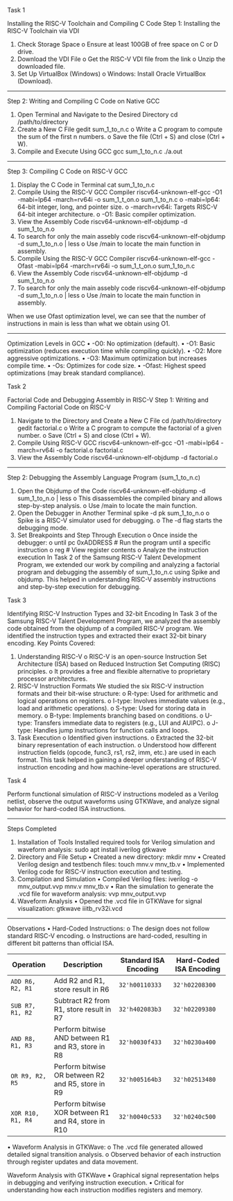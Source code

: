 Task 1

Installing the RISC-V Toolchain and Compiling C Code
Step 1: Installing the RISC-V Toolchain via VDI
1.	Check Storage Space
o	Ensure at least 100GB of free space on C or D drive.
2.	Download the VDI File
o	Get the RISC-V VDI file from the link 
o	Unzip the downloaded file.
3.	Set Up VirtualBox (Windows)
o	Windows: Install Oracle VirtualBox (Download).
________________________________________
Step 2: Writing and Compiling C Code on Native GCC
1.	Open Terminal and Navigate to the Desired Directory
   cd /path/to/directory
2.	Create a New C File
   gedit sum_1_to_n.c
o	Write a C program to compute the sum of the first n numbers.
o	Save the file (Ctrl + S) and close (Ctrl + W).
3.	Compile and Execute Using GCC
	gcc sum_1_to_n.c
	./a.out
________________________________________
Step 3: Compiling C Code on RISC-V GCC
1.	Display the C Code in Terminal
	cat sum_1_to_n.c
2.	Compile Using the RISC-V GCC Compiler
	riscv64-unknown-elf-gcc -O1 -mabi=lp64 -march=rv64i -o sum_1_t_on.o sum_1_to_n.c
o	-mabi=lp64: 64-bit integer, long, and pointer size.
o	-march=rv64i: Targets RISC-V 64-bit integer architecture.
o	-O1: Basic compiler optimization.
3.	View the Assembly Code
	riscv64-unknown-elf-objdump -d sum_1_to_n.o
4. To search for only the main assebly code
 riscv64-unknown-elf-objdump -d sum_1_to_n.o | less
o	Use /main to locate the main function in assembly.
5. Compile Using the RISC-V GCC Compiler
	riscv64-unknown-elf-gcc -Ofast -mabi=lp64 -march=rv64i -o sum_1_t_on.o sum_1_to_n.c
6.	View the Assembly Code
	riscv64-unknown-elf-objdump -d sum_1_to_n.o
7. To search for only the main assebly code
 riscv64-unknown-elf-objdump -d sum_1_to_n.o | less
o	Use /main to locate the main function in assembly.

When we use Ofast optimization level, we can see that the number of instructions in main is less than what we obtain using O1.
________________________________________
Optimization Levels in GCC
•	-O0: No optimization (default).
•	-O1: Basic optimization (reduces execution time while compiling quickly).
•	-O2: More aggressive optimizations.
•	-O3: Maximum optimization but increases compile time.
•	-Os: Optimizes for code size.
•	-Ofast: Highest speed optimizations (may break standard compliance).



Task 2

Factorial Code and Debugging Assembly in RISC-V
Step 1: Writing and Compiling Factorial Code on RISC-V
1.	Navigate to the Directory and Create a New C File
cd /path/to/directory
gedit factorial.c
o	Write a C program to compute the factorial of a given number.
o	Save (Ctrl + S) and close (Ctrl + W).
2.	Compile Using RISC-V GCC
riscv64-unknown-elf-gcc -O1 -mabi=lp64 -march=rv64i -o factorial.o factorial.c
3.	View the Assembly Code
riscv64-unknown-elf-objdump -d factorial.o
________________________________________
Step 2: Debugging the Assembly Language Program (sum_1_to_n.c)
1.	Open the Objdump of the Code
riscv64-unknown-elf-objdump -d sum_1_to_n.o | less
o	This disassembles the compiled binary and allows step-by-step analysis.
o	Use /main to locate the main function.
2.	Open the Debugger in Another Terminal
spike -d pk sum_1_to_n.o
o	Spike is a RISC-V simulator used for debugging.
o	The -d flag starts the debugging mode.
3.	Set Breakpoints and Step Through Execution
o	Once inside the debugger: 
o	until pc 0xADDRESS   # Run the program until a specific instruction
o	reg                  # View register contents
o	Analyze the instruction execution 
In Task 2 of the Samsung RISC-V Talent Development Program, we extended our work by compiling and analyzing a factorial program and debugging the assembly of sum_1_to_n.c using Spike and objdump. This helped in understanding RISC-V assembly instructions and step-by-step execution for debugging.



Task 3

Identifying RISC-V Instruction Types and 32-bit Encoding
In Task 3 of the Samsung RISC-V Talent Development Program, we analyzed the assembly code obtained from the objdump of a compiled RISC-V program. We identified the instruction types and extracted their exact 32-bit binary encoding.
Key Points Covered:
1.	Understanding RISC-V
o	RISC-V is an open-source Instruction Set Architecture (ISA) based on Reduced Instruction Set Computing (RISC) principles.
o	It provides a free and flexible alternative to proprietary processor architectures.
2.	RISC-V Instruction Formats
We studied the six RISC-V instruction formats and their bit-wise structure:
o	R-type: Used for arithmetic and logical operations on registers.
o	I-type: Involves immediate values (e.g., load and arithmetic operations).
o	S-type: Used for storing data in memory.
o	B-type: Implements branching based on conditions.
o	U-type: Transfers immediate data to registers (e.g., LUI and AUIPC).
o	J-type: Handles jump instructions for function calls and loops.
3.	Task Execution
o	Identified given instructions.
o	Extracted the 32-bit binary representation of each instruction.
o	Understood how different instruction fields (opcode, func3, rs1, rs2, imm, etc.) are used in each format.
This task helped in gaining a deeper understanding of RISC-V instruction encoding and how machine-level operations are structured.




Task 4

Perform functional simulation of RISC-V instructions modeled as a Verilog netlist, observe the output waveforms using GTKWave, and analyze signal behavior for hard-coded ISA instructions.
________________________________________
Steps Completed
1. Installation of Tools
Installed required tools for Verilog simulation and waveform analysis:
sudo apt install iverilog gtkwave
2. Directory and File Setup
•	Created a new directory: 
	mkdir mnv
•	Created Verilog design and testbench files: 
	touch mnv.v mnv_tb.v
•	Implemented Verilog code for RISC-V instruction execution and testing.
3. Compilation and Simulation
•	Compiled Verilog files: 
	iverilog -o mnv_output.vvp mnv.v mnv_tb.v
•	Ran the simulation to generate the .vcd file for waveform analysis: 
	vvp mnv_output.vvp
4. Waveform Analysis
•	Opened the .vcd file in GTKWave for signal visualization: 
	gtkwave iiitb_rv32i.vcd
________________________________________
Observations
•	Hard-Coded Instructions: 
o	The design does not follow standard RISC-V encoding.
o	Instructions are hard-coded, resulting in different bit patterns than official ISA.

| Operation       |  Description                                          |   Standard ISA Encoding    |   Hard-Coded ISA Encoding   |
|-----------------|-------------------------------------------------------|----------------------------|-----------------------------|
| `ADD R6, R2, R1` | Add R2 and R1, store result in R6                     | `32'h00110333`             | `32'h02208300`             |
| `SUB R7, R1, R2` | Subtract R2 from R1, store result in R7               | `32'h402083b3`             | `32'h02209380`             |
| `AND R8, R1, R3` | Perform bitwise AND between R1 and R3, store in R8    | `32'h0030f433`             | `32'h0230a400`             |
| `OR R9, R2, R5`  | Perform bitwise OR between R2 and R5, store in R9     | `32'h005164b3`             | `32'h02513480`             |
| `XOR R10, R1, R4`| Perform bitwise XOR between R1 and R4, store in R10   | `32'h0040c533`             | `32'h0240c500`             |


•	Waveform Analysis in GTKWave: 
o	The .vcd file generated allowed detailed signal transition analysis.
o	Observed behavior of each instruction through register updates and data movement.

Waveform Analysis with GTKWave
•	Graphical signal representation helps in debugging and verifying instruction execution.
•	Critical for understanding how each instruction modifies registers and memory.

